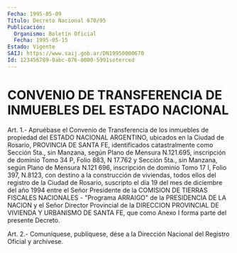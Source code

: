 ```yaml
---
Fecha: 1995-05-09
Título: Decreto Nacional 670/95
Publicación:
  Organismo: Boletín Oficial
  Fecha: 1995-05-15
Estado: Vigente
SAIJ: https://www.saij.gob.ar/DN19950000670
Id: 123456789-0abc-076-0000-5991soterced
---
```

# CONVENIO DE TRANSFERENCIA DE INMUEBLES DEL ESTADO NACIONAL

<a id="1"></a>
Art.  1.-  Apruébase  el  Convenio  de  Transferencia de  los inmuebles  de  propiedad del ESTADO NACIONAL ARGENTINO, ubicados en la  Ciudad  de  Rosario,   PROVINCIA  DE  SANTA  FE,  identificados catastralmente como Sección  5ta.,  sin  Manzana,  según  Plano  de Mensura  N.121.695,  inscripción de dominio Tomo 34 P, Folio 883, N 17.762 y Sección 5ta.,  sin  Manzana,  según Plano de Mensura N.121 696,  inscripción  de  dominio Tomo 17 I, Folio  397,  N.8123,  con destino a la construcción  de  viviendas,  todos ellos del registro de la Ciudad de Rosario, suscripto el día 19  del  mes de diciembre del  año 1994 entre el Señor Presidente de la COMISION  DE  TIERRAS FISCALES  NACIONALES  -  "Programa ARRAIGO" de la PRESIDENCIA DE LA NACION y el Señor Director  Provincial  de  la DIRECCION PROVINCIAL DE VIVIENDA Y URBANISMO DE SANTA FE, que como  Anexo  I forma parte del presente Decreto.

<a id="2"></a>
Art. 2.- Comuníquese, publíquese, dése a la Dirección Nacional del Registro Oficial y archívese.